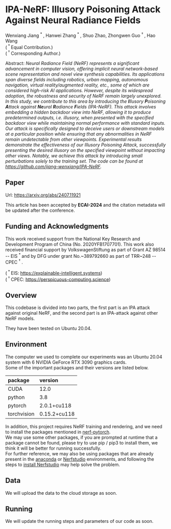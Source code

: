# IPA-NeRF: Illusory Poisoning Attack Against Neural Radiance Fields

Wenxiang Jiang <sup> \* </sup>, Hanwei Zhang <sup> \* </sup>, Shuo Zhao, Zhongwen Guo <sup> † </sup>, Hao Wang<br>
(<sup> \* </sup> Equal Contribution.)<br>
(<sup> † </sup> Corresponding Author.)

Abstract: *Neural Radiance Field (NeRF) represents a significant advancement in computer vision, offering implicit neural network-based scene representation and novel view synthesis capabilities. Its applications span diverse fields including robotics, urban mapping, autonomous navigation, virtual reality/augmented reality, _etc._, some of which are considered high-risk AI applications. However, despite its widespread adoption, the robustness and security of NeRF remain largely unexplored. In this study, we contribute to this area by introducing the _**I**llusory **P**oisoning **A**ttack against **Ne**ural **R**adiance **F**ields_ (IPA-NeRF). This attack involves embedding a hidden backdoor view into NeRF, allowing it to produce predetermined outputs, _i.e._ illusory, when presented with the specified backdoor view while maintaining normal performance with standard inputs. Our attack is specifically designed to deceive users or downstream models at a particular position while ensuring that any abnormalities in NeRF remain undetectable from other viewpoints. Experimental results demonstrate the effectiveness of our Illusory Poisoning Attack, successfully presenting the desired illusory on the specified viewpoint without impacting other views. Notably, we achieve this attack by introducing small perturbations solely to the training set. The code can be found at https://github.com/jiang-wenxiang/IPA-NeRF.*


## Paper

Url: https://arxiv.org/abs/2407.11921

This article has been accepted by **ECAI-2024** and the citation metadata will be updated after the conference.

## Funding and Acknowledgments

This work received support from the National Key Research and Development Program of China (No. 2020YFB1707701). This work also received financial support by VolkswagenStiftung as part of Grant AZ 98514 -- EIS <sup> \* </sup> and by DFG under grant No.\~389792660 as part of TRR\~248 -- CPEC <sup> † </sup>.

(<sup> \* </sup> EIS: https://explainable-intelligent.systems)<br>
(<sup> † </sup> CPEC: https://perspicuous-computing.science)

## Overview

This codebase is divided into two parts, the first part is an IPA attack against original NeRF, and the second part is an IPA-attack against other NeRF models.

They have been tested on Ubuntu 20.04.

## Environment
The computer we used to complete our experiments was an Ubuntu 20.04 system with 6 NVIDIA GeForce RTX 3090 graphics cards.<br>
Some of the important packages and their versions are listed below.

| package     | version      |
|:------------|:-------------|
| CUDA        | 12.0         |
| python      | 3.8          |
| pytorch     | 2.0.1+cu118  |
| torchvision | 0.15.2+cu118 |

In addition, this project requires NeRF training and rendering, and we need to install the packages mentioned in [nerf-pytorch](https://github.com/yenchenlin/nerf-pytorch).<br>
We may use some other packages, if you are prompted at runtime that a package cannot be found, please try to use pip / pip3 to install them, we think it will be better for running successfully.<br>
For further reference, we may also be using packages that are already present in the [anaconda](https://www.anaconda.com/) or [Nerfstudio](https://github.com/nerfstudio-project/nerfstudio/) environments, and following the steps to [install Nerfstudio](https://docs.nerf.studio/quickstart/installation.html) may help solve the problem.

## Data

We will upload the data to the cloud storage as soon.

## Running

We will update the running steps and parameters of our code as soon.
